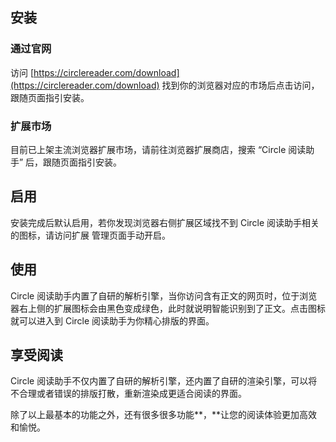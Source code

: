 ## 安装

### 通过官网

访问 [https://circlereader.com/download](https://circlereader.com/download) 找到你的浏览器对应的市场后点击访问，跟随页面指引安装。

### 扩展市场

目前已上架主流浏览器扩展市场，请前往浏览器扩展商店，搜索 “Circle 阅读助手” 后，跟随页面指引安装。

## 启用

安装完成后默认启用，若你发现浏览器右侧扩展区域找不到 Circle 阅读助手相关的图标，请访问扩展 管理页面手动开启。

## 使用

Circle 阅读助手内置了自研的解析引擎，当你访问含有正文的网页时，位于浏览器右上侧的扩展图标会由黑色变成绿色，此时就说明智能识别到了正文。点击图标就可以进入到 Circle 阅读助手为你精心排版的界面。

## 享受阅读

Circle 阅读助手不仅内置了自研的解析引擎，还内置了自研的渲染引擎，可以将不合理或者错误的排版打散，重新渲染成更适合阅读的界面。

除了以上最基本的功能之外，还有很多很多功能**，**让您的阅读体验更加高效和愉悦。
